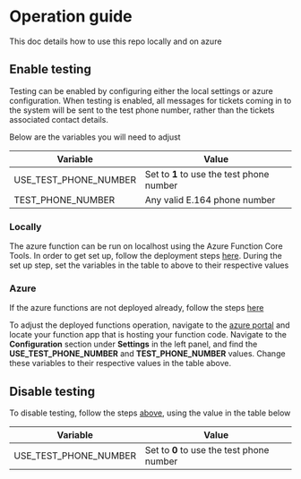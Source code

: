 # Operation guide

This doc details how to use this repo locally and on azure

## Enable testing

Testing can be enabled by configuring either the local settings or azure configuration. When testing is enabled, all messages for tickets coming in to the system will be sent to the test phone number, rather than the tickets associated contact details.

Below are the variables you will need to adjust

| Variable | Value |
|---|---|
| USE_TEST_PHONE_NUMBER | Set to **1** to use the test phone number |
| TEST_PHONE_NUMBER | Any valid E.164 phone number |

### Locally

The azure function can be run on localhost using the Azure Function Core Tools. In order to get set up, follow the deployment steps [here](../deployment/user-guide.md#local-deployment). During the set up step, set the variables in the table to above to their respective values

### Azure

If the azure functions are not deployed already, follow the steps [here](../deployment/user-guide.md#azure-deployment)

To adjust the deployed functions operation, navigate to the [azure portal](https://portal.azure.com/) and locate your function app that is hosting your function code. Navigate to the **Configuration** section under **Settings** in the left panel, and find the **USE_TEST_PHONE_NUMBER** and **TEST_PHONE_NUMBER** values. Change these variables to their respective values in the table above.

## Disable testing

To disable testing, follow the steps [above](#enable-testing), using the value in the table below

| Variable | Value |
|---|---|
| USE_TEST_PHONE_NUMBER | Set to **0** to use the test phone number |